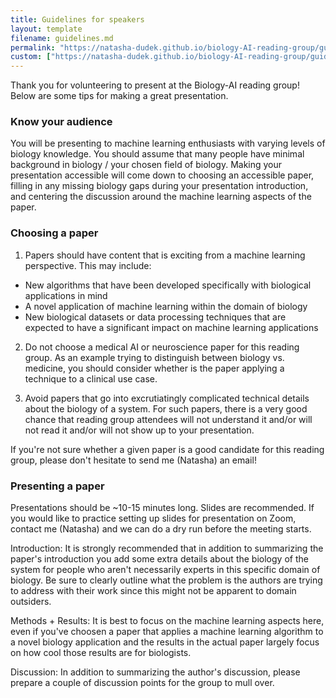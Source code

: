 ```yaml
---
title: Guidelines for speakers
layout: template
filename: guidelines.md
permalink: "https://natasha-dudek.github.io/biology-AI-reading-group/guidelines_for_speakers.md"
custom: ["https://natasha-dudek.github.io/biology-AI-reading-group/guidelines_for_speakers"]
--- 
```


Thank you for volunteering to present at the Biology-AI reading group! Below are some tips for making a great presentation.

### Know your audience

You will be presenting to machine learning enthusiasts with varying levels of biology knowledge. You should assume that many people have minimal background in biology / your chosen field of biology. Making your presentation accessible will come down to choosing an accessible paper, filling in any missing biology gaps during your presentation introduction, and centering the discussion around the machine learning aspects of the paper.

### Choosing a paper

1. Papers should have content that is exciting from a machine learning perspective. This may include:    
  - New algorithms that have been developed specifically with biological applications in mind
  - A novel application of machine learning within the domain of biology
  - New biological datasets or data processing techniques that are expected to have a significant impact on machine learning applications </br>

2. Do not choose a medical AI or neuroscience paper for this reading group. As an example trying to distinguish between biology vs. medicine, you should consider whether is the paper applying a technique to a clinical use case.

3. Avoid papers that go into excrutiatingly complicated technical details about the biology of a system. For such papers, there is a very good chance that reading group attendees will not understand it and/or will not read it and/or will not show up to your presentation. 

If you're not sure whether a given paper is a good candidate for this reading group, please don't hesitate to send me (Natasha) an email!

### Presenting a paper

Presentations should be ~10-15 minutes long. Slides are recommended. If you would like to practice setting up slides for presentation on Zoom, contact me (Natasha) and we can do a dry run before the meeting starts. 

Introduction:
It is strongly recommended that in addition to summarizing the paper's introduction you add some extra details about the biology of the system for people who aren't necessarily experts in this specific domain of biology. Be sure to clearly outline what the problem is the authors are trying to address with their work since this might not be apparent to domain outsiders.

Methods + Results: 
It is best to focus on the machine learning aspects here, even if you've choosen a paper that applies a machine learning algorithm to a novel biology application and the results in the actual paper largely focus on how cool those results are for biologists.

Discussion:
In addition to summarizing the author's discussion, please prepare a couple of discussion points for the group to mull over.


